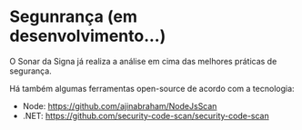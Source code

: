 # Segunrança (em desenvolvimento...)

O Sonar da Signa já realiza a análise em cima das melhores práticas de segurança.

Há também algumas ferramentas open-source de acordo com a tecnologia:

- Node: https://github.com/ajinabraham/NodeJsScan
- .NET: https://github.com/security-code-scan/security-code-scan
